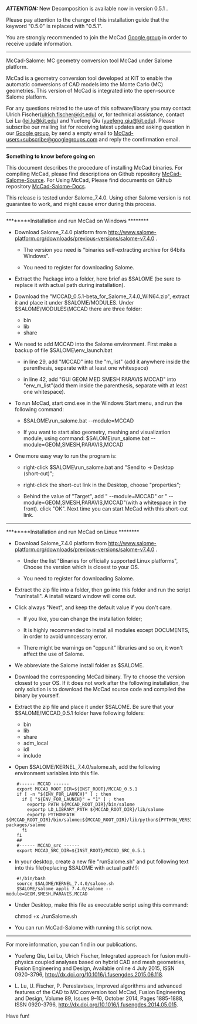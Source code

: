 
***ATTENTION:***  New Decomposition is available now in version 0.5.1 . 

Please pay attention to the change of this installation guide that the keyword "0.5.0" is replaced with "0.5.1". 

You are strongly recommended to join the McCad [Google group](https://groups.google.com/forum/#!forum/mccad-users) in order to receive update information.

**************************************************************************************
McCad-Salome: MC geometry conversion tool McCad under Salome platform. 

McCad is a geometry conversion tool developed at KIT to enable the automatic conversions of CAD models into the Monte Carlo (MC) geometries. This version of McCad is integrated into the open-source Salome platform. 

For any questions related to the use of this software/library you may contact Ulrich Fischer(ulrich.fischer@kit.edu) or, for technical assistance, contact Lei Lu (lei.lu@kit.edu) and Yuefeng Qiu (yuefeng.qiu@kit.edu). Please subscribe our mailing list for receiving latest updates and asking question in our [Google group](https://groups.google.com/forum/#!forum/mccad-users), by send a empty email to  McCad-users+subscribe@googlegroups.com and reply the comfirmation email.   
**************************************************************************************
********Something to know before going on********

This document describes the procedure of installing McCad binaries. For compiling McCad, please find descriptions on Github repository [McCad-Salome-Source](https://github.com/inr-kit/McCad-Salome-Source). For Using McCad, Please find documents on Github repository [McCad-Salome-Docs](https://github.com/inr-kit/McCad-Salome-Docs).

This release is tested under Salome_7.4.0. Using other Salome version is not guarantee to work, and might cause error during this process. 


**************************************************************************************
********Installation and run McCad on Windows ********

* Download Salome_7.4.0 platform from http://www.salome-platform.org/downloads/previous-versions/salome-v7.4.0 . 

  * The version you need is "binaries self-extracting archive for 64bits Windows". 
	
  * You need to register for downloading Salome. 

* Extract the Package into a folder, here brief as $SALOME (be sure to replace it with actual path during installation). 

* Download the "MCCAD_0.5.1-beta_for_Salome_7.4.0_WIN64.zip", extract it and place it under $SALOME/MODULES. Under $SALOME\MODULES\MCCAD there are three folder: 

  *  bin
  * lib
  * share
	
* We need to add MCCAD into the Salome environment. First make a backup of file $SALOME\env_launch.bat

  * in line 29, add "MCCAD" into the "m_list" (add it anywhere inside the parenthesis, separate with at least one whitespace)
	
  * in line 42, add "GUI GEOM MED SMESH PARAVIS MCCAD" into "env_m_list"(add them inside the parenthesis, separate with at least one whitespace).

* To run McCad, start cmd.exe in the Windows Start menu, and run the following command:

  * $SALOME\run_salome.bat --module=MCCAD
	
  * If you want to start also geometry, meshing and visualization module, using command: $SALOME\run_salome.bat --module=GEOM,SMESH,PARAVIS,MCCAD
	
* One more easy way to run the program is:

  * right-click $SALOME\run_salome.bat and "Send to -> Desktop (short-cut)";
	
  * right-click the short-cut link in the Desktop, choose "properties";
	
  * Behind the value of "Target", add " --module=MCCAD" or "
	--module=GEOM,SMESH,PARAVIS,MCCAD"(with a whitespace in the front). click "OK". Next time you can start McCad with this short-cut link. 


**************************************************************************************
********Installation and run McCad on Linux ********

* Download Salome_7.4.0 platform from http://www.salome-platform.org/downloads/previous-versions/salome-v7.4.0 . 

  * Under the list "Binaries for officially supported Linux platforms", Choose the version which is closest to your OS. 
	
  * You need to register for downloading Salome. 


* Extract the zip file into a folder, then go into this folder and run the script "runInstall". A install wizard window will come out. 

* Click always "Next", and keep the default value if you don't care.

  * If you like, you can change the installation folder;
	
  * It is highly recommended to install all modules except DOCUMENTS, in order to avoid unncessary error.
	
  * There might be warnings on "cppunit" libraries and so on, it won't affect the use of Salome. 
	
* We abbreviate the Salome install folder as $SALOME.

* Download the corresponding McCad binary. Try to choose the version closest to your OS. If it does not work after the following installation, the only solution is to download the McCad source code and compiled the binary by yourself. 

* Extract the zip file and place it under $SALOME. Be sure that your $SALOME/MCCAD_0.5.1 folder have following folders:

  * bin
  * lib
  * share
  * adm_local
  * idl
  * include

* Open $SALOME/KERNEL_7.4.0/salome.sh, add the following environment variables into this file.
```
	#------ MCCAD ------
	export MCCAD_ROOT_DIR=${INST_ROOT}/MCCAD_0.5.1
	if [ -n "${ENV_FOR_LAUNCH}" ] ; then
	  if [ "${ENV_FOR_LAUNCH}" = "1" ] ; then
		exportp PATH ${MCCAD_ROOT_DIR}/bin/salome
		exportp LD_LIBRARY_PATH ${MCCAD_ROOT_DIR}/lib/salome
		exportp PYTHONPATH ${MCCAD_ROOT_DIR}/bin/salome:${MCCAD_ROOT_DIR}/lib/python${PYTHON_VERSION}/site-packages/salome
	  fi
	fi
	##
	#------ MCCAD_src ------
	export MCCAD_SRC_DIR=${INST_ROOT}/MCCAD_SRC_0.5.1
```
* In your desktop, create a new file "runSalome.sh" and put following text into this file(replacing $SALOME with actual path!!): 
```
	#!/bin/bash
	source $SALOME/KERNEL_7.4.0/salome.sh
	$SALOME/salome_appli_7.4.0/salome --module=GEOM,SMESH,PARAVIS,MCCAD
```
* Under Desktop, make this file as executable script using this command:

	chmod +x ./runSalome.sh

* You can run McCad-Salome with running this script now. 


**************************************************************************************
For more information, you can find in our publications.

* Yuefeng Qiu, Lei Lu, Ulrich Fischer, Integrated approach for fusion multi-physics coupled analyses based on hybrid CAD and mesh geometries, Fusion Engineering and Design, Available online 4 July 2015, ISSN 0920-3796, http://dx.doi.org/10.1016/j.fusengdes.2015.06.118.

* L. Lu, U. Fischer, P. Pereslavtsev, Improved algorithms and advanced features of the CAD to MC conversion tool McCad, Fusion Engineering and Design, Volume 89, Issues 9–10, October 2014, Pages 1885-1888, ISSN 0920-3796, http://dx.doi.org/10.1016/j.fusengdes.2014.05.015.

Have fun!
